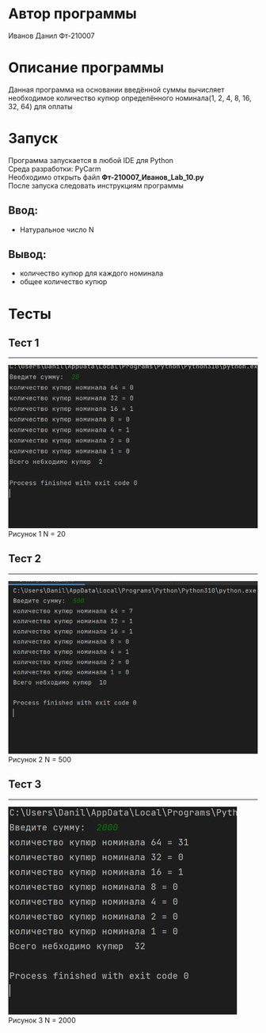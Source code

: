 # Автор программы
Иванов Данил Фт-210007
# Описание программы 
Данная программа на основании введённой суммы вычисляет необходимое количество купюр определённого номинала(1, 2, 4, 8, 16, 32, 64) для оплаты
# Запуск
Программа запускается в любой IDE для Python\
Среда разработки: PyCarm\
Необходимо открыть файл **Фт-210007_Иванов_Lab_10.py**\
После запуска следовать инструкциям программы
## Ввод:
- Натуральное число N
## Вывод:
- количество купюр для каждого номинала
- общее количество купюр
# Тесты
## Тест 1 
___
![](https://github.com/I-D-S/Money/blob/main/tests/20.png)\
Рисунок 1 N = 20
## Тест 2 
___
![](https://github.com/I-D-S/Money/blob/main/tests/500.png)\
Рисунок 2 N = 500
## Тест 3
___
![](https://github.com/I-D-S/Money/blob/main/tests/2000.png)\
Рисунок 3 N = 2000
